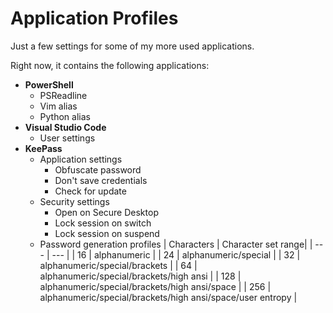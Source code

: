 # Application Profiles
Just a few settings for some of my more used applications.

Right now, it contains the following applications:

* __PowerShell__
	* PSReadline
	* Vim alias
	* Python alias
* __Visual Studio Code__
	* User settings
* __KeePass__
	* Application settings
		* Obfuscate password
		* Don't save credentials
		* Check for update
	* Security settings
		* Open on Secure Desktop
		* Lock session on switch
		* Lock session on suspend
	* Password generation profiles
	| Characters | Character set range|
	| --- | --- | 
	| 16 | alphanumeric |
	| 24 | alphanumeric/special |
	| 32 | alphanumeric/special/brackets |
	| 64 | alphanumeric/special/brackets/high ansi | 
	| 128 | alphanumeric/special/brackets/high ansi/space | 
	| 256 | alphanumeric/special/brackets/high ansi/space/user entropy |
	
